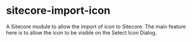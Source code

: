 # sitecore-import-icon
A Sitecore module to allow the import of icon to Sitecore. The main feature here is to allow the icon to be visible on the Select Icon Dialog.
